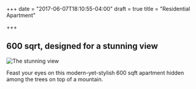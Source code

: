 +++
date = "2017-06-07T18:10:55-04:00"
draft = true
title = "Residential Apartment"

+++

## 600 sqrt, designed for a stunning view

![The stunning view](/img/apartment.jpg)

<!--more-->
Feast your eyes on this modern-yet-stylish 600 sqft apartment hidden among the trees on top of a mountain.
